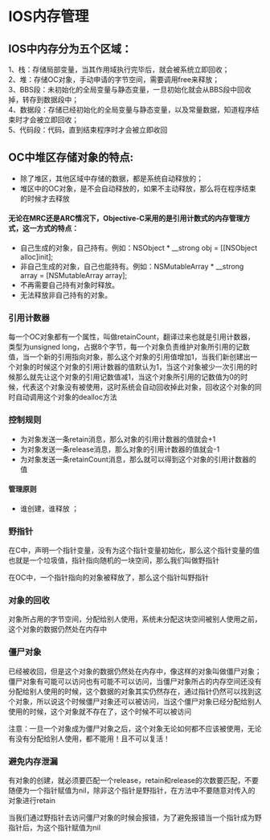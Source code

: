 # IOS内存管理

## IOS中内存分为五个区域：
 1、栈：存储局部变量，当其作用域执行完毕后，就会被系统立即回收；</br>
 2、堆：存储OC对象，手动申请的字节空间，需要调用free来释放；</br>
 3、BBS段：未初始化的全局变量与静态变量，一旦初始化就会从BBS段中回收掉，转存到数据段中；</br>
 4、数据段：存储已经初始化的全局变量与静态变量，以及常量数据，知道程序结束时才会被立即回收；</br>
 5、代码段：代码，直到结束程序时才会被立即收回

## OC中堆区存储对象的特点:
* 除了堆区，其他区域中存储的数据，都是系统自动释放的；
* 堆区中的OC对象，是不会自动释放的，如果不主动释放，那么将在程序结束的时候才去释放

#### 无论在MRC还是ARC情况下，Objective-C采用的是引用计数式的内存管理方式，这一方式的特点：

* 自己生成的对象，自己持有。例如：NSObject * __strong obj = [[NSObject alloc]init];
* 非自己生成的对象，自己也能持有。例如：NSMutableArray * __strong array = [NSMutableArray array];
* 不再需要自己持有对象时释放。
* 无法释放非自己持有的对象。

### 引用计数器
每一个OC对象都有一个属性，叫做retainCount，翻译过来也就是引用计数器，类型为unsigned long，占据8个字节，每一个对象负责维护对象所引用的记数值，当一个新的引用指向对象，那么这个对象的引用值增加1，当我们新创建出一个对象的时候这个对象的引用计数器的值默认为1，当这个对象被少一次引用的时候那么就先让这个对象的引用记数值减1，当这个对象所引用的记数值为0的时候，代表这个对象没有被使用，这时系统会自动回收掉此对象，回收这个对象的同时自动调用这个对象的dealloc方法

### 控制规则
* 为对象发送一条retain消息，那么对象的引用计数器的值就会+1
* 为对象发送一条release消息，那么对象的引用计数器的值就会-1
* 为对象发送一条retainCount消息，那么就可以得到这个对象的引用计数器的值

#### 管理原则
* 谁创建，谁释放 ；

### 野指针
在C中，声明一个指针变量，没有为这个指针变量初始化，那么这个指针变量的值也就是一个垃圾值，指针指向随机的一块空间，那么我们叫做野指针

在OC中，一个指针指向的对象被释放了，那么这个指针叫野指针

### 对象的回收
对象所占用的字节空间，分配给别人使用，系统未分配这块空间被别人使用之前，这个对象的数据仍然处在内存中

### 僵尸对象
已经被收回，但是这个对象的数据仍然处在内存中，像这样的对象叫做僵尸对象；
僵尸对象有可能可以访问也有可能不可以访问，当僵尸对象所占的内存空间还没有分配给别人使用的时候，这个数据的对象其实仍然存在，通过指针仍然可以找到这个对象，所以说这个时候僵尸对象还可以被访问，当这个僵尸对象已经分配给别人使用的时候，这个对象就不存在了，这个时候不可以被访问

注意：一旦一个对象成为僵尸对象之后，这个对象无论如何都不应该被使用，无论有没有分配给别人使用，都不能用！且不可以复活！

### 避免内存泄漏
有对象的创建，就必须要匹配一个release，retain和release的次数要匹配，不要随便为一个指针赋值为nil，除非这个指针是野指针，在方法中不要随意对传入的对象进行retain

当我们通过野指针去访问僵尸对象的时候会报错，为了避免报错当一个指针成为野指针后，为这个指针赋值为nil

